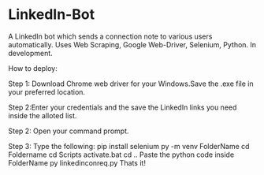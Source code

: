 # LinkedIn-Bot
A LinkedIn bot which sends a connection note to various users automatically.
Uses Web Scraping, Google Web-Driver, Selenium, Python.
In development.

How to deploy:
  
  Step 1: Download Chrome web driver for your Windows.Save the .exe file in your preferred location.
  
  Step 2:Enter your credentials and the save the LinkedIn links you need inside the alloted list.
  
  Step 2: Open your command prompt.
  
  Step 3: Type the following:
              pip install selenium
              py -m venv FolderName
              cd Foldername
              cd Scripts
              activate.bat
              cd ..
         Paste the python code inside FolderName
              py linkedinconreq.py
  Thats it!
